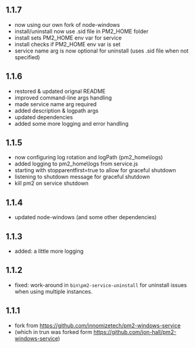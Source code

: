 ## 1.1.7
- now using our own fork of node-windows
- install/uninstall now use .sid file in PM2_HOME folder
- install sets PM2_HOME env var for service
- install checks if PM2_HOME env var is set
- service name arg is now optional for uninstall (uses .sid file when not specified)

## 1.1.6
- restored & updated orignal README
- improved command-line args handling
- made service name arg required
- added description & logpath args
- updated dependencies
- added some more logging and error handling

## 1.1.5
- now configuring log rotation and logPath (pm2_home\logs)
- added logging to pm2_home\logs from service.js
- starting with stopparentfirst=true to allow for graceful shutdown
- listening to shutdown message for graceful shutdown
- kill pm2 on service shutdown

## 1.1.4
- updated node-windows (and some other dependencies)

## 1.1.3
- added: a little more logging

## 1.1.2
- fixed: work-around in `bin\pm2-service-uninstall` for uninstall issues when using multiple instances.

## 1.1.1
 - fork from https://github.com/innomizetech/pm2-windows-service
 - (which in trun was forked form https://github.com/jon-hall/pm2-windows-service)
